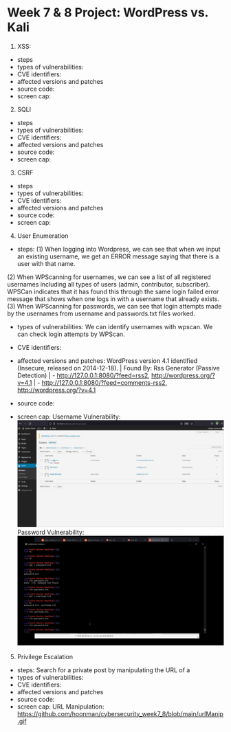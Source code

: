 # Week 7 & 8 Project: WordPress vs. Kali


1. XSS: 
- steps
- types of vulnerabilities:
- CVE identifiers:
- affected versions and patches
- source code:
- screen cap:

2. SQLI
- steps
- types of vulnerabilities:
- CVE identifiers:
- affected versions and patches
- source code:
- screen cap:


3. CSRF
- steps
- types of vulnerabilities:
- CVE identifiers:
- affected versions and patches
- source code:
- screen cap:


4. User Enumeration
- steps: (1) When logging into Wordpress, we can see that when we input an existing username, we get an ERROR message saying that there is a user with that name. 

(2) When WPScanning for usernames, we can see a list of all registered usernames including all types of users (admin, contributor, subscriber). WPSCan indicates that it has found this through the same login failed error message that shows when one logs in with a username that already exists. 
(3) When WPScanning for passwords, we can see that login attempts made by the usernames from username and passwords.txt files worked. 
- types of vulnerabilities: We can identify usernames with wpscan. We can check login attempts by WPScan.
- CVE identifiers: 
- affected versions and patches: WordPress version 4.1 identified (Insecure, released on 2014-12-18).
 | Found By: Rss Generator (Passive Detection)
 |  - http://127.0.0.1:8080/?feed=rss2, <generator>http://wordpress.org/?v=4.1</generator>
 |  - http://127.0.0.1:8080/?feed=comments-rss2, <generator>http://wordpress.org/?v=4.1</generator>

- source code: 
- screen cap: 
Username Vulnerability:
![](https://github.com/hoonman/cybersecurity_week7_8/blob/main/usernameVulnerability.gif)
Password Vulnerability: 
![](https://github.com/hoonman/cybersecurity_week7_8/blob/main/passwordVulnerability.gif)

5. Privilege Escalation
- steps: Search for a private post by manipulating the URL of a 
- types of vulnerabilities:
- CVE identifiers:
- affected versions and patches
- source code:
- screen cap:
URL Manipulation: https://github.com/hoonman/cybersecurity_week7_8/blob/main/urlManip.gif
